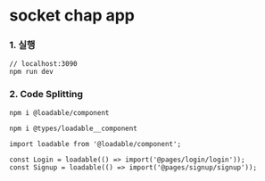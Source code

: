 # socket chap app

### 1. 실행

```
// localhost:3090
npm run dev
```

### 2. Code Splitting

```
npm i @loadable/component

npm i @types/loadable__component
```

```
import loadable from '@loadable/component';

const Login = loadable(() => import('@pages/login/login'));
const Signup = loadable(() => import('@pages/signup/signup'));
```
